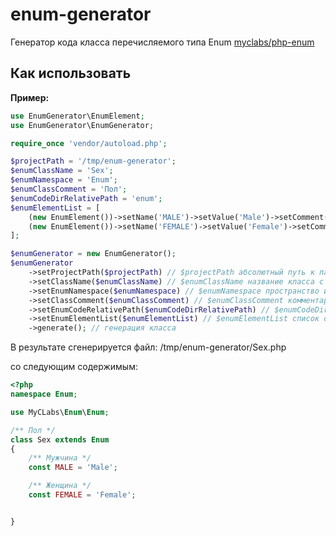 # enum-generator
Генератор кода класса перечисляемого типа Enum [myclabs/php-enum](https://github.com/myclabs/php-enum)

## Как использовать

**Пример:**
```php
use EnumGenerator\EnumElement;
use EnumGenerator\EnumGenerator;

require_once 'vendor/autoload.php';

$projectPath = '/tmp/enum-generator';
$enumClassName = 'Sex';
$enumNamespace = 'Enum';
$enumClassComment = 'Пол';
$enumCodeDirRelativePath = 'enum';
$enumElementList = [
    (new EnumElement())->setName('MALE')->setValue('Male')->setComment('Мужчина'),
    (new EnumElement())->setName('FEMALE')->setValue('Female')->setComment('Женщина')
];

$enumGenerator = new EnumGenerator();
$enumGenerator
    ->setProjectPath($projectPath) // $projectPath абсолютный путь к папке проекта
    ->setClassName($enumClassName) // $enumClassName название класса с перечислениями
    ->setEnumNamespace($enumNamespace) // $enumNamespace пространство имен класса с перечислениями
    ->setClassComment($enumClassComment) // $enumClassComment комментарий к классу с перечислениями
    ->setEnumCodeRelativePath($enumCodeDirRelativePath) // $enumCodeDirRelativePath относительный путь к папке
    ->setEnumElementList($enumElementList) // $enumElementList список описания элементов перечисления
    ->generate(); // генерация класса
```

В результате сгенерируется файл:
/tmp/enum-generator/Sex.php

со следующим содержимым:
```php
<?php
namespace Enum;

use MyCLabs\Enum\Enum;

/** Пол */
class Sex extends Enum
{
    /** Мужчина */
    const MALE = 'Male';

    /** Женщина */
    const FEMALE = 'Female';


}
```
